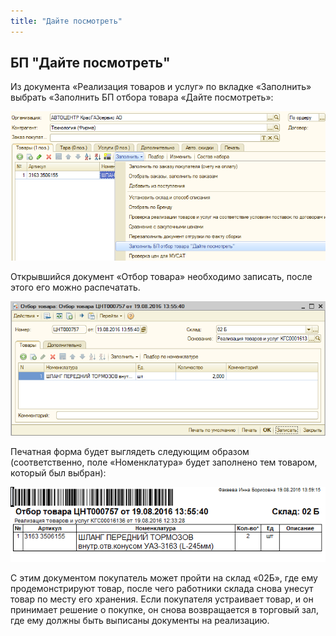 ```yaml
---
title: "Дайте посмотреть"
---
```


## БП "Дайте посмотреть"

Из документа «Реализация товаров и услуг» по вкладке «Заполнить» выбрать «Заполнить БП отбора товара «Дайте посмотреть»:

![](KBO/_attach/lu198323shtz9_tmp_a2c6d232fd644b97.png)

Открывшийся документ «Отбор товара» необходимо записать, после этого его можно распечатать.

![](KBO/_attach/lu198323shtz9_tmp_9a9de21beba3e1fe.png)

Печатная форма будет выглядеть следующим образом (соответственно, поле «Номенклатура» будет заполнено тем товаром, который был выбран):

![](KBO/_attach/lu198323shtz9_tmp_c3a73ff059888858.png)

С этим документом покупатель может пройти на склад «02Б», где ему продемонстрируют товар, после чего работники склада снова унесут товар по месту его хранения. Если покупателя устраивает товар, и он принимает решение о покупке, он снова возвращается в торговый зал, где ему должны быть выписаны документы на реализацию.